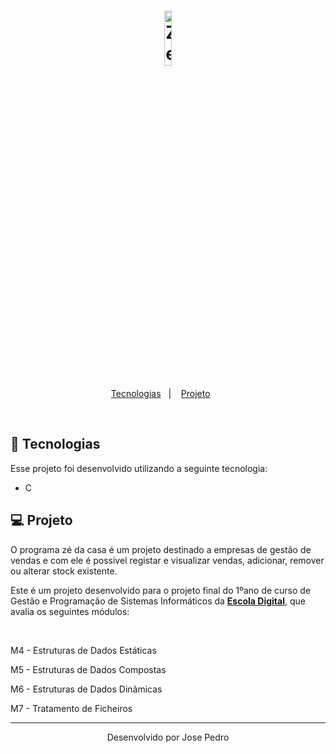 <h1 align="center">
    <img alt="ZeDaCasa" title="ZeDaCasa" src="https://cdn.discordapp.com/attachments/741422693043273881/796395880264761364/ZE_DA_CASA.png" width="15%" />
</h1>

<p align="center">
  <a href="#rocket-tecnologias">Tecnologias</a>&nbsp;&nbsp;&nbsp;|&nbsp;&nbsp;&nbsp;
  <a href="#-projeto">Projeto</a>&nbsp;&nbsp;&nbsp;&nbsp;&nbsp;&nbsp;
 
</p>


<br>



## 🚀 Tecnologias

Esse projeto foi desenvolvido utilizando a seguinte tecnologia:

- C

## 💻 Projeto

O programa zé da casa é um projeto destinado a empresas de gestão de vendas e com ele é possivel registar e visualizar vendas, adicionar, remover ou alterar stock existente.

Este é um projeto desenvolvido para o projeto final do 1ºano de curso de Gestão e Programação de Sistemas Informáticos da **[Escola Digital](https://escoladigital.com/)**, que avalia os seguintes módulos:

<br>
    <p>M4 - Estruturas de Dados Estáticas <p>
    <p>M5 - Estruturas de Dados Compostas <p>
    <p>M6 - Estruturas de Dados Dinâmicas <p>
    <p>M7 - Tratamento de Ficheiros <p>


---

<p align="center">Desenvolvido por Jose Pedro</p>
